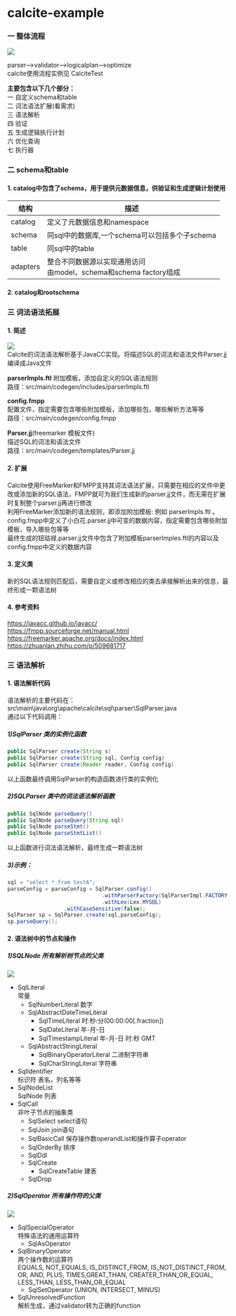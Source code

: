 # calcite-example

### 一 整体流程
![](image/calciteflow.PNG)  

parser-->validator-->logicalplan-->optimize  
calcite使用流程实例见 CalciteTest 

**主要包含以下几个部分：**  
一 自定义schema和table  
二 词法语法扩展(看需求)  
三 语法解析  
四 验证  
五 生成逻辑执行计划  
六 优化查询  
七 执行器

### 二 schema和table
#### 1. catalog中包含了schema，用于提供元数据信息，供验证和生成逻辑计划使用

| 结构       | 描述                                                                    |
| ---------- | ----------------------------------------------------------------------- |
| catalog    | 定义了元数据信息和namespace                                             |
| schema     | 同sql中的数据库,一个schema可以包括多个子schema                                     |
| table      | 同sql中的table                                                          |
| adapters   | 整合不同数据源以实现通用访问<br>由model，schema和schema factory组成 |

#### 2. catalog和rootschema

### 三 词法语法拓展
#### 1. 简述
![](image/LexExtend.png)  
Calcite的词法语法解析基于JavaCC实现。将描述SQL的词法和语法文件Parser.jj编译成Java文件  

**parserImpls.ftl**
附加模板，添加自定义的SQL语法规则  
路径：src/main/codegen/includes/parserImpls.ftl  

**config.fmpp**  
配置文件，指定需要包含哪些附加模板，添加哪些包，哪些解析方法等等  
路径：src/main/codegen/config.fmpp  

**Parser.jj**(freemarker 模板文件)  
描述SQL的词法和语法文件  
路径：src/main/codegen/templates/Parser.jj  

#### 2. 扩展
Calcite使用FreeMarker和FMPP支持其词法语法扩展，只需要在相应的文件中更改或添加新的SQL语法，FMPP就可为我们生成新的parser.jj文件，而无需在扩展时复制整个parser.jj再进行修改  
利用FreeMarker添加新的语法规则，即添加附加模板: 例如 parserImpls.ftl 。  
config.fmpp中定义了小白花.parser.jj中可变的数据内容，指定需要包含哪些附加模板，导入哪些包等等  
最终生成的钮祜禄.parser.jj文件中包含了附加模板parserImples.ftl的内容以及config.fmpp中定义的数据内容  

#### 3. 定义类
新的SQL语法规则匹配后，需要自定义或修改相应的类去承接解析出来的信息，最终形成一颗语法树  

#### 4. 参考资料  
https://javacc.github.io/javacc/  
https://fmpp.sourceforge.net/manual.html  
https://freemarker.apache.org/docs/index.html  
https://zhuanlan.zhihu.com/p/509681717 


### 三 语法解析
#### 1. 语法解析代码
语法解析的主要代码在：src\main\java\org\apache\calcite\sql\parser\SqlParser.java  
通过以下代码调用：  

##### 1)SqlParser 类的实例化函数  
```Java
public SqlParser create(String s)
public SqlParser create(String sql, Config config)
public SqlParser create(Reader reader, Config config)
```
以上函数最终调用SqlParser的构造函数进行类的实例化  

##### 2)SQLParser 类中的词法语法解析函数  
```Java
public SqlNode parseQuery()
public SqlNode parseQuery(String sql)
public SqlNode parseStmt()
public SqlNode parseStmtList()
```
以上函数进行词法语法解析，最终生成一颗语法树

##### 3)示例：  
```Java
sql = "select * from testA";
parseConfig = parseConfig = SqlParser.config()
                              .withParserFactory(SqlParserImpl.FACTORY)
                              .withLex(Lex.MYSQL)
			      .withCaseSensitive(false);
SqlParser sp = SqlParser.create(sql,parseConfig);
sp.parseQuery();
```

#### 2. 语法树中的节点和操作
##### 1)SQLNode 所有解析树节点的父类  
![](image/SqlNode.png)  
* SqlLiteral   
	常量  
	* SqlNumberLiteral 数字  
	* SqlAbstractDateTimeLiteral  
		* SqlTimeLiteral  时:秒:分(00:00:00[.fraction])   
		* SqlDateLiteral  年-月-日  
		* SqlTimestampLiteral 年-月-日 时:秒 GMT  
	 * SqlAbstractStringLiteral  
		 * SqlBinaryOperatorLiteral 二进制字符串  
		 * SqlCharStringLiteral 字符串  
* SqlIdentifier   
	标识符 表名，列名等等  
* SqlNodeList  
     SqlNode 列表  
* SqlCall  
     非叶子节点的抽象类  
     * SqlSelect   select语句  
     * SqlJoin   join语句  
     * SqlBasicCall  保存操作数operandList和操作算子operator  
     * SqlOrderBy 排序  
     * SqlDdl  
	 * SqlCreate  
		 * SqlCreateTable   建表  
	 * SqlDrop  
##### 2)SqlOperator 所有操作符的父类  
![](image/SqlOperator.png)  
* SqlSpecialOperator  
	特殊语法的通用运算符  
	* SqlAsOperator  
* SqlBinaryOperator   
	两个操作数的运算符  
	EQUALS, NOT_EQUALS, IS_DISTINCT_FROM, IS_NOT_DISTINCT_FROM, OR, AND, PLUS, TIMES,GREAT_THAN, CREATER_THAN_OR_EQUAL, LESS_THAN, LESS_THAN_OR_EQUAL
	* SqlSetOperator (UNION, INTERSECT, MINUS)  
* SqlUnresolvedFunction  
	解析生成，通过validator转为正确的function  
